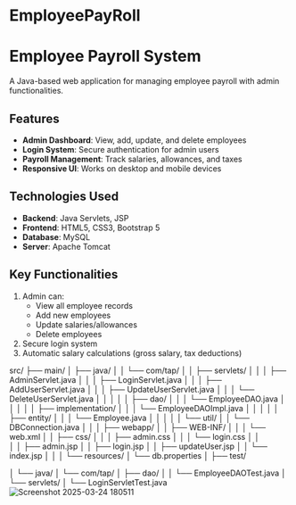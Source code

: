 # EmployeePayRoll
# Employee Payroll System

A Java-based web application for managing employee payroll with admin functionalities.

## Features

- **Admin Dashboard**: View, add, update, and delete employees
- **Login System**: Secure authentication for admin users
- **Payroll Management**: Track salaries, allowances, and taxes
- **Responsive UI**: Works on desktop and mobile devices

## Technologies Used

- **Backend**: Java Servlets, JSP
- **Frontend**: HTML5, CSS3, Bootstrap 5
- **Database**: MySQL
- **Server**: Apache Tomcat

## Key Functionalities

1. Admin can:
   - View all employee records
   - Add new employees
   - Update salaries/allowances
   - Delete employees
2. Secure login system
3. Automatic salary calculations (gross salary, tax deductions)

src/
├── main/
│   ├── java/
│   │   └── com/tap/
│   │       ├── servlets/
│   │       │   ├── AdminServlet.java
│   │       │   ├── LoginServlet.java
│   │       │   ├── AddUserServlet.java
│   │       │   ├── UpdateUserServlet.java
│   │       │   └── DeleteUserServlet.java
│   │       │
│   │       ├── dao/
│   │       │   └── EmployeeDAO.java
│   │       │
│   │       ├── implementation/
│   │       │   └── EmployeeDAOImpl.java
│   │       │
│   │       ├── entity/
│   │       │   └── Employee.java
│   │       │
│   │       └── util/
│   │           └── DBConnection.java
│   │
│   ├── webapp/
│   │   ├── WEB-INF/
│   │   │   └── web.xml
│   │   ├── css/
│   │   │   ├── admin.css
│   │   │   └── login.css
│   │   
│   │   ├── admin.jsp
│   │   ├── login.jsp
│   │   ├── updateUser.jsp
│   │   └── index.jsp
│   │
│   └── resources/
│       └── db.properties
│
├── test/


│   └── java/
│       └── com/tap/
│           ├── dao/
│           │   └── EmployeeDAOTest.java
│           └── servlets/
│               └── LoginServletTest.java
![Screenshot 2025-03-24 180511](https://github.com/user-attachments/assets/9d60afd5-7c16-45d2-b4b0-7183093da19b)




